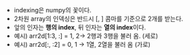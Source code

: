 

- indexing은 numpy의 꽃이다.
- 2차원 array의 인덱싱은 반드시 [, ] 콤마를 기준으로 2개를 받는다.
- 앞의 인자는 **행의 index**, 뒤 인자는 **열의 index**이다.
- 예시) arr2d[1:3, :] = 1, 2->  2행과 3행을 불러 옴. (세로)
- 예시) arr2d[:, :2]  = 0, 1 -> 1열, 2열을 불러 옴   (가로)
